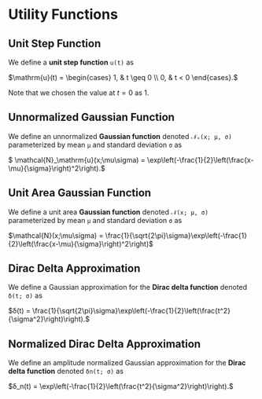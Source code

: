 # Utility Functions

## Unit Step Function

We define a **unit step function** `u(t)` as

$\mathrm{u}(t) = \begin{cases}
        1, &   t \geq 0 \\
        0, &   t < 0       
        \end{cases}.$

Note that we chosen the value at $t=0$ as $1$.


## Unnormalized Gaussian Function

We define an unnormalized **Gaussian function** denoted `𝒩ᵤ(x; μ, σ)` parameterized by mean `μ` and standard deviation `σ` as

$ \mathcal{N}_\mathrm{u}(x;\mu\sigma) = \exp\left(-\frac{1}{2}\left(\frac{x-\mu}{\sigma}\right)^2\right).$

## Unit Area Gaussian Function

We define a unit area **Gaussian function** denoted `𝒩(x; μ, σ)` parameterized by mean `μ` and standard deviation `σ` as

$\mathcal{N}(x;\mu\sigma) = \frac{1}{\sqrt{2\pi}\sigma}\exp\left(-\frac{1}{2}\left(\frac{x-\mu}{\sigma}\right)^2\right)$


## Dirac Delta Approximation

We define a Gaussian approximation for the **Dirac delta function** denoted `δ(t; σ)` as

$δ(t) = \frac{1}{\sqrt{2\pi}\sigma}\exp\left(-\frac{1}{2}\left(\frac{t^2}{\sigma^2}\right)\right).$


## Normalized Dirac Delta Approximation

We define an amplitude normalized Gaussian approximation for the **Dirac delta function** denoted `δn(t; σ)` as

$δ_n(t) = \exp\left(-\frac{1}{2}\left(\frac{t^2}{\sigma^2}\right)\right).$
